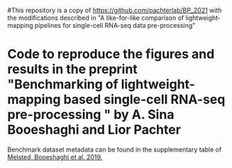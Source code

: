 #This repository is a copy of https://github.com/pachterlab/BP_2021 with the modifications described in "A like-for-like comparison of lightweight-mapping pipelines for single-cell RNA-seq data pre-processing"

# Code to reproduce the figures and results in the preprint "Benchmarking of lightweight-mapping based single-cell RNA-seq pre-processing " by A. Sina Booeshaghi and Lior Pachter

Benchmark dataset metadata can be found in the supplementary table of [Melsted, Booeshaghi et al. 2019.](https://www.biorxiv.org/content/10.1101/673285v2)
